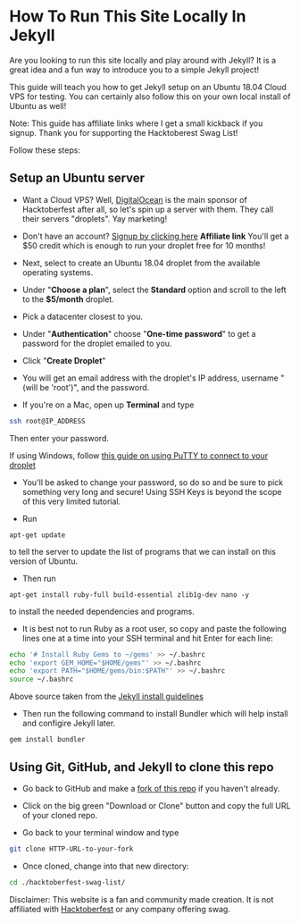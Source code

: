 # How To Run This Site Locally In Jekyll

Are you looking to run this site locally and play around with Jekyll? It is a great idea and a fun way to introduce you to a simple Jekyll project!

This guide will teach you how to get Jekyll setup on an Ubuntu 18.04 Cloud VPS for testing. You can certainly also follow this on your own local install of Ubuntu as well!

Note: This guide has affiliate links where I get a small kickback if you signup. Thank you for supporting the Hacktoberest Swag List!

Follow these steps:

## Setup an Ubuntu server

- Want a Cloud VPS? Well, [DigitalOcean](https://digitalocean.com) is the main sponsor of Hacktoberfest after all, so let's spin up a server with them. They call their servers "droplets". Yay marketing!

- Don't have an account? [Signup by clicking here](https://m.do.co/c/8754f9ede747) **Affiliate link** You'll get a $50 credit which is enough to run your droplet free for 10 months!

- Next, select to create an Ubuntu 18.04 droplet from the available operating systems.

- Under "**Choose a plan**", select the **Standard** option and scroll to the left to the **$5/month** droplet.

- Pick a datacenter closest to you.

- Under "**Authentication**" choose "**One-time password**" to get a password for the droplet emailed to you.

- Click "**Create Droplet**"

- You will get an email address with the droplet's IP address, username "(will be 'root')", and the password.

- If you're on a Mac, open up **Terminal** and type

```bash
ssh root@IP_ADDRESS

```

Then enter your password.

If using Windows, follow [this guide on using PuTTY to connect to your droplet](https://www.digitalocean.com/docs/droplets/how-to/connect-with-ssh/putty/)

- You'll be asked to change your password, so do so and be sure to pick something very long and secure! Using SSH Keys is beyond the scope of this very limited tutorial.

- Run

```apt-get update```

to tell the server to update the list of programs that we can install on this version of Ubuntu.

- Then run

```apt-get install ruby-full build-essential zlib1g-dev nano -y```

to install the needed dependencies and programs.

- It is best not to run Ruby as a root user, so copy and paste the following lines one at a time into your SSH terminal and hit Enter for each line:

```bash
echo '# Install Ruby Gems to ~/gems' >> ~/.bashrc
echo 'export GEM_HOME="$HOME/gems"' >> ~/.bashrc
echo 'export PATH="$HOME/gems/bin:$PATH"' >> ~/.bashrc
source ~/.bashrc

```

Above source taken from the [Jekyll install guidelines](https://jekyllrb.com/docs/installation/ubuntu/)

- Then run the following command to install Bundler which will help install and configire Jekyll later.

```
gem install bundler

```

## Using Git, GitHub, and Jekyll to clone this repo

- Go back to GitHub and make a [fork of this repo](https://github.com/crweiner/hacktoberfest-swag-list/fork) if you haven't already.

- Click on the big green "Download or Clone" button and copy the full URL of your cloned repo.

- Go back to your terminal window and type

```bash
git clone HTTP-URL-to-your-fork

```

- Once cloned, change into that new directory:

```bash
cd ./hacktoberfest-swag-list/

```

Disclaimer: This website is a fan and community made creation. It is not affiliated with [Hacktoberfest](https://hacktoberfest.digitalocean.com/) or any company offering swag.